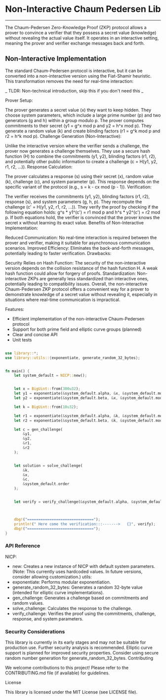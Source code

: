 # Non-Interactive Chaum Pedersen Lib
---------------------------------------

The Chaum-Pedersen Zero-Knowledge Proof (ZKP) protocol allows a prover to convince a verifier that they possess a secret value (knowledge) without revealing the actual value itself. It operates in an interactive setting, meaning the prover and verifier exchange messages back and forth.

## Non-Interactive Implementation
The standard Chaum-Pedersen protocol is interactive, but it can be converted into a non-interactive version using the Fiat-Shamir heuristic. This transformation removes the need for real-time interaction:



_ TLDR: Non-technical introduction, skip this if you don't need this _

Prover Setup:

The prover generates a secret value (x) they want to keep hidden.
They choose system parameters, which include a large prime number (p) and two generators (g and h) within a group modulo p.
The prover computes commitments to their secret (y1 = g^x mod p and y2 = h^x mod p).
They generate a random value (k) and create blinding factors (r1 = g^k mod p and r2 = h^k mod p).
Challenge Generation (Non-Interactive):

Unlike the interactive version where the verifier sends a challenge, the prover now generates a challenge themselves.
They use a secure hash function (H) to combine the commitments (y1, y2), blinding factors (r1, r2), and potentially other public information to create a challenge (c = H(y1, y2, r1, r2, ...)).
Response Calculation:

The prover calculates a response (s) using their secret (x), random value (k), challenge (c), and system parameter (p). This response depends on the specific variant of the protocol (e.g., s = k - cx mod (p - 1)).
Verification:

The verifier receives the commitments (y1, y2), blinding factors (r1, r2), response (s), and system parameters (g, h, p).
They recompute the challenge (c' = H(y1, y2, r1, r2, ...)).
They verify the proof by checking if the following equation holds: g^s * y1^(c') = r1 mod p and h^s * y2^(c') = r2 mod p. If both equations hold, the verifier is convinced that the prover knows the secret x without learning its exact value.
Benefits of Non-Interactive Implementation:

Reduced Communication: No real-time interaction is required between the prover and verifier, making it suitable for asynchronous communication scenarios.
Improved Efficiency: Eliminates the back-and-forth messages, potentially leading to faster verification.
Drawbacks:

Security Relies on Hash Function: The security of the non-interactive version depends on the collision resistance of the hash function H. A weak hash function could allow for forgery of proofs.
Standardization: Non-interactive ZKPs are generally less standardized than interactive ones, potentially leading to compatibility issues.
Overall, the non-interactive Chaum-Pedersen ZKP protocol offers a convenient way for a prover to demonstrate knowledge of a secret value without revealing it, especially in situations where real-time communication is impractical.



Features:
- Efficient implementation of the non-interactive Chaum-Pedersen protocol
- Support for both prime field and elliptic curve groups (planned)
- Clear and concise API
- Unit tests


```rust

use library::*;
use library::utils::{exponentiate, generate_random_32_bytes};


fn main() {
    let system_default = NICP::new();


    let x = BigUint::from(300u32);
    let y1 = exponentiate(&system_default.alpha, &x, &system_default.modulus);
    let y2 = exponentiate(&system_default.beta, &x, &system_default.modulus);

    let k = BigUint::from(10u32);

    let r1 = exponentiate(&system_default.alpha, &k, &system_default.modulus);
    let r2 = exponentiate(&system_default.beta, &k, &system_default.modulus);

    let c = gen_challenge(
        &y1,
        &y2,
        &r1,
        &r2
    );


    let solution = solve_challenge(
        &k,
        &x,
        &c,
        &system_default.order
    );


    let verify = verify_challenge(&system_default.alpha, &system_default.beta, &solution, &c, &y1, &y2, &system_default.modulus);



    dbg!("==============================");
    println!(" Here come the verification:::------->   {}", verify);
    dbg!("==============================");
}

```


### API Reference

NICP:
- new: Creates a new instance of NICP with default system parameters. (Note: This currently uses hardcoded values. In future versions, consider allowing customization.)
utils:
- exponentiate: Performs modular exponentiation.
- generate_random_32_bytes: Generates a random 32-byte value (intended for elliptic curve implementations).
- gen_challenge: Generates a challenge based on commitments and random values.
- solve_challenge: Calculates the response to the challenge.
- verify_challenge: Verifies the proof using the commitments, challenge, response, and system parameters.
  
### Security Considerations

This library is currently in its early stages and may not be suitable for production use. Further security analysis is recommended.
Elliptic curve support is planned for improved security properties.
Consider using secure random number generation for generate_random_32_bytes.
Contributing

We welcome contributions to this project! Please refer to the CONTRIBUTING.md file (if available) for guidelines.

License

This library is licensed under the MIT License (see LICENSE file).
